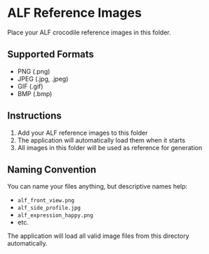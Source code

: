 # ALF Reference Images

Place your ALF crocodile reference images in this folder.

## Supported Formats
- PNG (.png)
- JPEG (.jpg, .jpeg)
- GIF (.gif)
- BMP (.bmp)

## Instructions
1. Add your ALF reference images to this folder
2. The application will automatically load them when it starts
3. All images in this folder will be used as reference for generation

## Naming Convention
You can name your files anything, but descriptive names help:
- `alf_front_view.png`
- `alf_side_profile.jpg`
- `alf_expression_happy.png`
- etc.

The application will load all valid image files from this directory automatically.